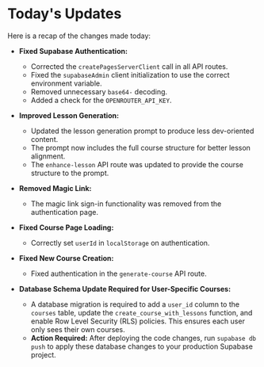 # Today's Updates

Here is a recap of the changes made today:

- **Fixed Supabase Authentication:**
    - Corrected the `createPagesServerClient` call in all API routes.
    - Fixed the `supabaseAdmin` client initialization to use the correct environment variable.
    - Removed unnecessary `base64-` decoding.
    - Added a check for the `OPENROUTER_API_KEY`.

- **Improved Lesson Generation:**
    - Updated the lesson generation prompt to produce less dev-oriented content.
    - The prompt now includes the full course structure for better lesson alignment.
    - The `enhance-lesson` API route was updated to provide the course structure to the prompt.

- **Removed Magic Link:**
    - The magic link sign-in functionality was removed from the authentication page.

- **Fixed Course Page Loading:**
    - Correctly set `userId` in `localStorage` on authentication.

- **Fixed New Course Creation:**
    - Fixed authentication in the `generate-course` API route.

- **Database Schema Update Required for User-Specific Courses:**
    - A database migration is required to add a `user_id` column to the `courses` table, update the `create_course_with_lessons` function, and enable Row Level Security (RLS) policies. This ensures each user only sees their own courses.
    - **Action Required:** After deploying the code changes, run `supabase db push` to apply these database changes to your production Supabase project.